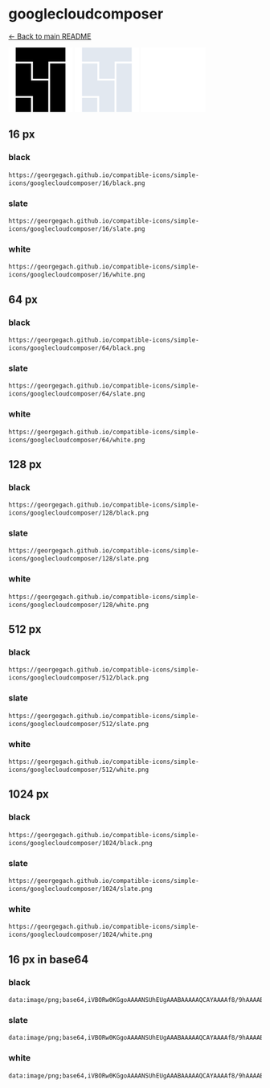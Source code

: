 # googlecloudcomposer

[← Back to main README](../../README.md)


<img src="./128/black.png" width="128" alt="googlecloudcomposer black icon" />
<img src="./128/slate.png" width="128" alt="googlecloudcomposer slate icon" />
<img src="./128/white.png" width="128" alt="googlecloudcomposer white icon" />

## 16 px

### black
```
https://georgegach.github.io/compatible-icons/simple-icons/googlecloudcomposer/16/black.png
```

### slate
```
https://georgegach.github.io/compatible-icons/simple-icons/googlecloudcomposer/16/slate.png
```

### white
```
https://georgegach.github.io/compatible-icons/simple-icons/googlecloudcomposer/16/white.png
```

## 64 px

### black
```
https://georgegach.github.io/compatible-icons/simple-icons/googlecloudcomposer/64/black.png
```

### slate
```
https://georgegach.github.io/compatible-icons/simple-icons/googlecloudcomposer/64/slate.png
```

### white
```
https://georgegach.github.io/compatible-icons/simple-icons/googlecloudcomposer/64/white.png
```

## 128 px

### black
```
https://georgegach.github.io/compatible-icons/simple-icons/googlecloudcomposer/128/black.png
```

### slate
```
https://georgegach.github.io/compatible-icons/simple-icons/googlecloudcomposer/128/slate.png
```

### white
```
https://georgegach.github.io/compatible-icons/simple-icons/googlecloudcomposer/128/white.png
```

## 512 px

### black
```
https://georgegach.github.io/compatible-icons/simple-icons/googlecloudcomposer/512/black.png
```

### slate
```
https://georgegach.github.io/compatible-icons/simple-icons/googlecloudcomposer/512/slate.png
```

### white
```
https://georgegach.github.io/compatible-icons/simple-icons/googlecloudcomposer/512/white.png
```

## 1024 px

### black
```
https://georgegach.github.io/compatible-icons/simple-icons/googlecloudcomposer/1024/black.png
```

### slate
```
https://georgegach.github.io/compatible-icons/simple-icons/googlecloudcomposer/1024/slate.png
```

### white
```
https://georgegach.github.io/compatible-icons/simple-icons/googlecloudcomposer/1024/white.png
```

## 16 px in base64

### black
```
data:image/png;base64,iVBORw0KGgoAAAANSUhEUgAAABAAAAAQCAYAAAAf8/9hAAAABmJLR0QA/wD/AP+gvaeTAAAA10lEQVQ4ja3SQUpDMRSF4a/tQwsOFBwUqogbaHUfjjpzL67ENYjgJtyAU50oKK3QSUFRq9bBS2h8vNoX8EDg3OTcn3ATSh1jhkXDNcMQ2pb60Fzv0aSATgagqJoJLhLIF07QD/UTrpL8N55TQA8jvKGFG7xWrnyIo1Bv4hzjIgm1sB/8bc21u9gLfho32zXBLBV/nN0rnwtecgED5eCiOpjnAHbDirrDQ13wX2ewwGNSb2GnKWCCS8uPdI2zHEAPp9gO9cG6xqh0Bp9Nm1YBNipn3RX+V/YH9LwqON0eoc0AAAAASUVORK5CYII=
```

### slate
```
data:image/png;base64,iVBORw0KGgoAAAANSUhEUgAAABAAAAAQCAYAAAAf8/9hAAAABmJLR0QA/wD/AP+gvaeTAAABGUlEQVQ4ja2QTUoDURCEv3qZxICIYhYB//ACogfwBq7ceRdP4hmC4BkEL5CtbhQNJiCCopjM5JWLZDIYDD7RXnV3dX9UtwDuB88Hjro0rJAQxq9BPtxur3dD1WSUsgwQCMMqr6KWCojErMwzgEKNvsg7mkJMHEs6wtoAQOoRfSFN5rFiEeqDGSDzqG3CMfaHZUmhC7xXR3sotIvivg0KYalOfgY8zqwYC7EFAvsaac64mrY2Jzw/lXLgj5EtEgS3Fi8Ajn6b9/MDQHu2e2UVFGqY/DcOWqBWWVi+kXX33eD//UCS7fhQSVoG1pIAhRp9OT8H1QBkXylwaicCMo/aY3MitDq1s+PEE2Y/ECoSdxYBaMxpzQX5l9lPZtBmBDHSkjYAAAAASUVORK5CYII=
```

### white
```
data:image/png;base64,iVBORw0KGgoAAAANSUhEUgAAABAAAAAQCAYAAAAf8/9hAAAABmJLR0QA/wD/AP+gvaeTAAAA2klEQVQ4ja3STUoDQRDF8V+SQQMuFFwEVMQL+HEPV+68iyfxDCJ4CS+QrW4UFCO4GVA0UcuFPaQdJjoDPmh41f3qT1E0iIiDiCijvcqI2IO+uaba660yOWDQAVDUzQRnGeQDh9hI9T0usvwnHnPACEd4RQ9jvNRG3sF+qpdxiociC/WwlfxVw9hDbCb/VF32G4KdVPzydoMy+eeugF3fi6s0wKwLYD2dSte4bQr+6w4Cd1m9grW2gAnOzT/SJU66AEY4xmqqt/9qrJTv4L1t0yLAUu1tuMD/yH4BuQdUDotjrqYAAAAASUVORK5CYII=
```

